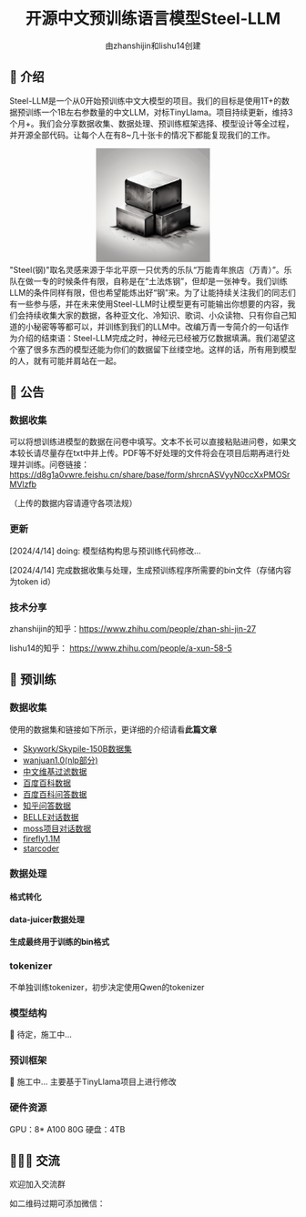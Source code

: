 <div align="center">

# 开源中文预训练语言模型Steel-LLM
由zhanshijin和lishu14创建
</div>


## 👋 介绍
Steel-LLM是一个从0开始预训练中文大模型的项目。我们的目标是使用1T+的数据预训练一个1B左右参数量的中文LLM，对标TinyLlama。项目持续更新，维持3个月+。我们会分享数据收集、数据处理、预训练框架选择、模型设计等全过程，并开源全部代码。让每个人在有8~几十张卡的情况下都能复现我们的工作。
<div align="center">
  <img src=".github/steel.png" width="200"/>
</div>
"Steel(钢)"取名灵感来源于华北平原一只优秀的乐队“万能青年旅店（万青）”。乐队在做一专的时候条件有限，自称是在“土法炼钢”，但却是一张神专。我们训练LLM的条件同样有限，但也希望能炼出好“钢”来。为了让能持续关注我们的同志们有一些参与感，并在未来使用Steel-LLM时让模型更有可能输出你想要的内容，我们会持续收集大家的数据，各种亚文化、冷知识、歌词、小众读物、只有你自己知道的小秘密等等都可以，并训练到我们的LLM中。改编万青一专简介的一句话作为介绍的结束语：Steel-LLM完成之时，神经元已经被万亿数据填满。我们渴望这个塞了很多东西的模型还能为你们的数据留下丝缕空地。这样的话，所有用到模型的人，就有可能并肩站在一起。

## 🔔 公告 
### 数据收集
可以将想训练进模型的数据在问卷中填写。文本不长可以直接粘贴进问卷，如果文本较长请尽量存在txt中并上传。PDF等不好处理的文件将会在项目后期再进行处理并训练。问卷链接：https://d8g1a0vwre.feishu.cn/share/base/form/shrcnASVyyN0ccXxPMOSrMVlzfb

（上传的数据内容请遵守各项法规）

### 更新
[2024/4/14] doing: 模型结构构思与预训练代码修改...

[2024/4/14] 完成数据收集与处理，生成预训练程序所需要的bin文件（存储内容为token id）

### 技术分享
zhanshijin的知乎：https://www.zhihu.com/people/zhan-shi-jin-27

lishu14的知乎：
https://www.zhihu.com/people/a-xun-58-5


## 🤖 预训练
### 数据收集
使用的数据集和链接如下所示，更详细的介绍请看**此篇文章**

- [Skywork/Skypile-150B数据集](https://huggingface.co/datasets/Skywork/SkyPile-150B/tree/main/data)
- [wanjuan1.0(nlp部分)](https://opendatalab.org.cn/OpenDataLab/WanJuan1_dot_0?source=Q1NETg)
- [中文维基过滤数据](https://huggingface.co/datasets/pleisto/wikipedia-cn-20230720-filtered)
- [百度百科数据](https://huggingface.co/datasets/xuqinyang/BaiduBaike-5.63M)
- [百度百科问答数据](https://aistudio.baidu.com/datasetdetail/107726)
- [知乎问答数据](https://huggingface.co/datasets/wangrui6/Zhihu-KOL)
- [BELLE对话数据](https://github.com/LianjiaTech/BELLE/tree/main/data/10M)
- [moss项目对话数据](https://hf-mirror.com/datasets/YeungNLP/moss-003-sft-data)
- [firefly1.1M](https://hf-mirror.com/datasets/YeungNLP/firefly-train-1.1M)
- [starcoder](https://hf-mirror.com/datasets/bigcode/starcoderdata)

### 数据处理
#### 格式转化

#### data-juicer数据处理

#### 生成最终用于训练的bin格式


### tokenizer
不单独训练tokenizer，初步决定使用Qwen的tokenizer

### 模型结构
👷 待定，施工中...

### 预训框架
👷 施工中... 主要基于TinyLlama项目上进行修改

### 硬件资源
GPU：8* A100 80G
硬盘：4TB


## 🧑‍🤝‍🧑 交流
欢迎加入交流群

如二维码过期可添加微信：
